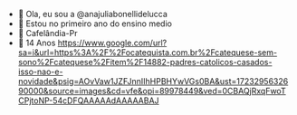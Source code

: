 - 👋 Ola, eu sou a @anajuliabonellidelucca
- 👀 Estou no primeiro ano do ensino medio
- 🌱 Cafelândia-Pr
- 💞️ 14 Anos 
https://www.google.com/url?sa=i&url=https%3A%2F%2Focatequista.com.br%2Fcatequese-sem-sono%2Fcatequese%2Fitem%2F14882-padres-catolicos-casados-isso-nao-e-novidade&psig=AOvVaw1JZFJnnIIhHPBHYwVGs0BA&ust=1723295632690000&source=images&cd=vfe&opi=89978449&ved=0CBAQjRxqFwoTCPjtoNP-54cDFQAAAAAdAAAAABAJ


<!---
anajuliabonellidelucca/anajuliabonellidelucca is a ✨ special ✨ repository because its `README.md` (this file) appears on your GitHub profile.
You can click the Preview link to take a look at your changes.
--->
